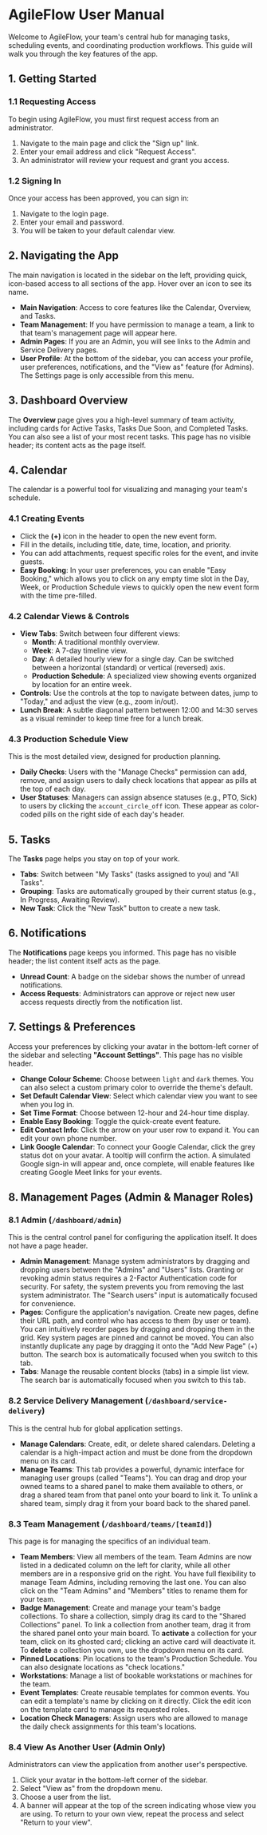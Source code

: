 

# AgileFlow User Manual

Welcome to AgileFlow, your team's central hub for managing tasks, scheduling events, and coordinating production workflows. This guide will walk you through the key features of the app.

## 1. Getting Started

### 1.1 Requesting Access
To begin using AgileFlow, you must first request access from an administrator.
1.  Navigate to the main page and click the "Sign up" link.
2.  Enter your email address and click "Request Access".
3.  An administrator will review your request and grant you access.

### 1.2 Signing In
Once your access has been approved, you can sign in:
1.  Navigate to the login page.
2.  Enter your email and password.
3.  You will be taken to your default calendar view.

## 2. Navigating the App

The main navigation is located in the sidebar on the left, providing quick, icon-based access to all sections of the app. Hover over an icon to see its name.

- **Main Navigation**: Access to core features like the Calendar, Overview, and Tasks.
- **Team Management**: If you have permission to manage a team, a link to that team's management page will appear here.
- **Admin Pages**: If you are an Admin, you will see links to the Admin and Service Delivery pages.
- **User Profile**: At the bottom of the sidebar, you can access your profile, user preferences, notifications, and the "View as" feature (for Admins). The Settings page is only accessible from this menu.

## 3. Dashboard Overview

The **Overview** page gives you a high-level summary of team activity, including cards for Active Tasks, Tasks Due Soon, and Completed Tasks. You can also see a list of your most recent tasks. This page has no visible header; its content acts as the page itself.

## 4. Calendar

The calendar is a powerful tool for visualizing and managing your team's schedule.

### 4.1 Creating Events
- Click the **(+)** icon in the header to open the new event form.
- Fill in the details, including title, date, time, location, and priority.
- You can add attachments, request specific roles for the event, and invite guests.
- **Easy Booking**: In your user preferences, you can enable "Easy Booking," which allows you to click on any empty time slot in the Day, Week, or Production Schedule views to quickly open the new event form with the time pre-filled.

### 4.2 Calendar Views & Controls
- **View Tabs**: Switch between four different views:
    - **Month**: A traditional monthly overview.
    - **Week**: A 7-day timeline view.
    - **Day**: A detailed hourly view for a single day. Can be switched between a horizontal (standard) or vertical (reversed) axis.
    - **Production Schedule**: A specialized view showing events organized by location for an entire week.
- **Controls**: Use the controls at the top to navigate between dates, jump to "Today," and adjust the view (e.g., zoom in/out).
- **Lunch Break**: A subtle diagonal pattern between 12:00 and 14:30 serves as a visual reminder to keep time free for a lunch break.

### 4.3 Production Schedule View
This is the most detailed view, designed for production planning.
- **Daily Checks**: Users with the "Manage Checks" permission can add, remove, and assign users to daily check locations that appear as pills at the top of each day.
- **User Statuses**: Managers can assign absence statuses (e.g., PTO, Sick) to users by clicking the `account_circle_off` icon. These appear as color-coded pills on the right side of each day's header.

## 5. Tasks

The **Tasks** page helps you stay on top of your work.
- **Tabs**: Switch between "My Tasks" (tasks assigned to you) and "All Tasks".
- **Grouping**: Tasks are automatically grouped by their current status (e.g., In Progress, Awaiting Review).
- **New Task**: Click the "New Task" button to create a new task.

## 6. Notifications

The **Notifications** page keeps you informed. This page has no visible header; the list content itself acts as the page.
- **Unread Count**: A badge on the sidebar shows the number of unread notifications.
- **Access Requests**: Administrators can approve or reject new user access requests directly from the notification list.

## 7. Settings & Preferences

Access your preferences by clicking your avatar in the bottom-left corner of the sidebar and selecting **"Account Settings"**. This page has no visible header.

- **Change Colour Scheme**: Choose between `light` and `dark` themes. You can also select a custom primary color to override the theme's default.
- **Set Default Calendar View**: Select which calendar view you want to see when you log in.
- **Set Time Format**: Choose between 12-hour and 24-hour time display.
- **Enable Easy Booking**: Toggle the quick-create event feature.
- **Edit Contact Info**: Click the arrow on your user row to expand it. You can edit your own phone number.
- **Link Google Calendar**: To connect your Google Calendar, click the grey status dot on your avatar. A tooltip will confirm the action. A simulated Google sign-in will appear and, once complete, will enable features like creating Google Meet links for your events.

## 8. Management Pages (Admin & Manager Roles)

### 8.1 Admin (`/dashboard/admin`)
This is the central control panel for configuring the application itself. It does not have a page header.
- **Admin Management**: Manage system administrators by dragging and dropping users between the "Admins" and "Users" lists. Granting or revoking admin status requires a 2-Factor Authentication code for security. For safety, the system prevents you from removing the last system administrator. The "Search users" input is automatically focused for convenience.
- **Pages**: Configure the application's navigation. Create new pages, define their URL path, and control who has access to them (by user or team). You can intuitively reorder pages by dragging and dropping them in the grid. Key system pages are pinned and cannot be moved. You can also instantly duplicate any page by dragging it onto the "Add New Page" (+) button. The search box is automatically focused when you switch to this tab.
- **Tabs**: Manage the reusable content blocks (tabs) in a simple list view. The search bar is automatically focused when you switch to this tab.

### 8.2 Service Delivery Management (`/dashboard/service-delivery`)
This is the central hub for global application settings.
- **Manage Calendars**: Create, edit, or delete shared calendars. Deleting a calendar is a high-impact action and must be done from the dropdown menu on its card.
- **Manage Teams**: This tab provides a powerful, dynamic interface for managing user groups (called "Teams"). You can drag and drop your owned teams to a shared panel to make them available to others, or drag a shared team from that panel onto your board to link it. To unlink a shared team, simply drag it from your board back to the shared panel.

### 8.3 Team Management (`/dashboard/teams/[teamId]`)
This page is for managing the specifics of an individual team.
- **Team Members**: View all members of the team. Team Admins are now listed in a dedicated column on the left for clarity, while all other members are in a responsive grid on the right. You have full flexibility to manage Team Admins, including removing the last one. You can also click on the "Team Admins" and "Members" titles to rename them for your team.
- **Badge Management**: Create and manage your team's badge collections. To share a collection, simply drag its card to the "Shared Collections" panel. To link a collection from another team, drag it from the shared panel onto your main board. To **activate** a collection for your team, click on its ghosted card; clicking an active card will deactivate it. To **delete** a collection you own, use the dropdown menu on its card.
- **Pinned Locations**: Pin locations to the team's Production Schedule. You can also designate locations as "check locations."
- **Workstations**: Manage a list of bookable workstations or machines for the team.
- **Event Templates**: Create reusable templates for common events. You can edit a template's name by clicking on it directly. Click the edit icon on the template card to manage its requested roles.
- **Location Check Managers**: Assign users who are allowed to manage the daily check assignments for this team's locations.

### 8.4 View As Another User (Admin Only)
Administrators can view the application from another user's perspective.
1.  Click your avatar in the bottom-left corner of the sidebar.
2.  Select "View as" from the dropdown menu.
3.  Choose a user from the list.
4.  A banner will appear at the top of the screen indicating whose view you are using. To return to your own view, repeat the process and select "Return to your view".


    